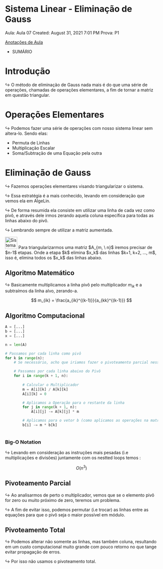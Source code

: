 # Sistema Linear - Eliminação de Gauss

Aula: Aula 07
Created: August 31, 2021 7:01 PM
Prova: P1

[Anotações de Aula](Sistema%20Linear%20-%20Eliminac%CC%A7a%CC%83o%20de%20Gauss%209043207448ff4c2388705d3c3919062b/Anotac%CC%A7o%CC%83es%20de%20Aula%2057e4a2793e364d9d8a265f6302fa794a.md)

- SUMÁRIO
    
    

# Introdução

$\hookrightarrow$ O método de eliminação de Gauss nada mais é do que uma série de operações, chamadas de operações elementares, a fim de tornar a matriz em questão triangular.

# Operações Elementares

$\hookrightarrow$ Podemos fazer uma série de operações com nosso sistema linear sem altera-lo. Sendo elas:

- Permuta de Linhas
- Multiplicação Escalar
- Soma/Subtração de uma Equação pela outra

# Eliminação de Gauss

$\hookrightarrow$ Fazemos operações elementares visando triangularizar o sistema.

$\hookrightarrow$ Essa estratégia é a mais conhecido, levando em consideração que vemos ela em AlgeLin.

$\hookrightarrow$ De forma resumida ela consiste em utilizar uma linha de cada vez como pivô, e através dele irmos zerando aquela coluna específica para todas as linhas abaixo do pivô.

$\hookrightarrow$ Lembrando sempre de utilizar a matriz aumentada.

<aside>
<img src="Sistema%20Linear%20-%20Eliminac%CC%A7a%CC%83o%20de%20Gauss%209043207448ff4c2388705d3c3919062b/Screen_Shot_2021-09-23_at_11.49.01_PM.png" alt="Sistema%20Linear%20-%20Eliminac%CC%A7a%CC%83o%20de%20Gauss%209043207448ff4c2388705d3c3919062b/Screen_Shot_2021-09-23_at_11.49.01_PM.png" width="40px" /> Para triangularizarmos uma matriz $A_{m, \ n}$ iremos precisar de $n-1$ etapas. Onde a etapa $k$ elimina $x_k$ das linhas $k+1, k+2, ..., m$, isso é, elimina todos os $x_k$ das linhas abaixo.

</aside>

## Algoritmo Matemático

$\hookrightarrow$ Basicamente multiplicamos a linha pivô pelo multiplicador $m_{ik}$ e a subtraímos da linha alvo, zerando-a.

$$
m_{ik} = \frac{a_{ik}^{(k-1)}}{a_{kk}^{(k-1)}}
$$

## Algoritmo Computacional

```python
A = [...]
b = [...]
x = [...]

n = len(A)

# Passamos por cada linha como pivô
for k in range(n):
	# Se necessário, acho que iriamos fazer o pivoteamento parcial nessa etapa

	# Passamos por cada linha abaixo do Pivô 
	for i in range(k + 1, n):
		
		# Calcular o Multiplicador
		m = A[i][k] / A[k][k]
		A[i][k] = 0

		# Aplicamos a Operação para o restante da linha
		for j in range(k + 1, n):
			A[i][j] -= A[k][j] * m

		# Aplicamos para o vetor b (como aplicamos as operações na matriz aumentada)
		b[i] -= m * b[k]
		
```

### Big-O Notation

$\hookrightarrow$ Levando em consideração as instruções mais pesadas (i.e multiplicações e divisões) juntamente com os nestted loops temos :

$$
O(n^3)
$$

## Pivoteamento Parcial

$\hookrightarrow$ Ao analisarmos de perto o multiplicador, vemos que se o elemento pivô for zero ou muito próximo de zero, teremos um problema.

$\hookrightarrow$ A fim de evitar isso, podemos permutar (i.e trocar) as linhas entre as equações para que o pivô seja o maior possível em módulo.

## Pivoteamento Total

$\hookrightarrow$ Podemos alterar não somente as linhas, mas também coluna, resultando em um custo computacional muito grande com pouco retorno no que tange evitar propagação de erros. 

$\hookrightarrow$ Por isso não usamos o pivoteamento total.